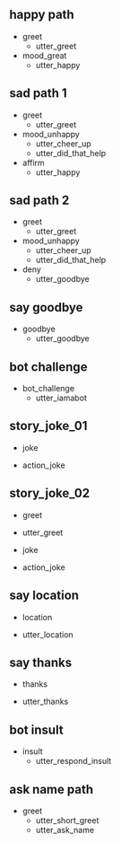 ## happy path
* greet
  - utter_greet
* mood_great
  - utter_happy

## sad path 1
* greet
  - utter_greet
* mood_unhappy
  - utter_cheer_up
  - utter_did_that_help
* affirm
  - utter_happy

## sad path 2
* greet
  - utter_greet
* mood_unhappy
  - utter_cheer_up
  - utter_did_that_help
* deny
  - utter_goodbye

## say goodbye
* goodbye
  - utter_goodbye

## bot challenge
* bot_challenge
  - utter_iamabot

## story_joke_01
* joke
 - action_joke

 ## story_joke_02
* greet
 - utter_greet
* joke
 - action_joke

 ## say location
 * location
  - utter_location

## say thanks
* thanks
 - utter_thanks  

## bot insult
* insult
  - utter_respond_insult

## ask name path
* greet
  - utter_short_greet
  - utter_ask_name